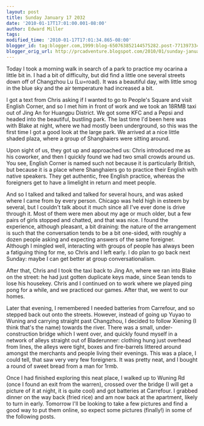 ```yaml
---
layout: post
title: Sunday January 17 2032
date: '2010-01-17T17:01:00.001-08:00'
author: Edward Miller
tags: 
modified_time: '2010-01-17T17:01:34.865-08:00'
blogger_id: tag:blogger.com,1999:blog-650763852144575282.post-7713973348739004502
blogger_orig_url: http://prcadventure.blogspot.com/2010/01/sunday-january-17-2032.html
---
```


Today I took a morning walk in search of a park to practice my ocarina a little bit in. I had a bit of difficulty, but did find a little one several streets down off of Changzhou Lu (Lu=road). It was a beautiful day, with little smog in the blue sky and the air temperature had increased a bit.

I got a text from Chris asking if I wanted to go to People's Square and visit English Corner, and so I met him in front of work and we took an 18RMB taxi out of Jing An for Huangpu District. We got some KFC and a Pepsi and headed into the beautiful, bustling park. The last time I'd been here was with Blake at night, where we had mostly been underground, so this was the first time I got a good look at the large park. We arrived at a nice little shaded plaza, where a group of Shanghaiers were sitting around.

Upon sight of us, they got up and approached us: Chris introduced me as his coworker, and then I quickly found we had two small crowds around us. You see, English Corner is named such not because it is particularly British, but because it is a place where Shanghaiers go to practice their English with native speakers. They get authentic, free English practice, whereas the foreigners get to have a limelight in return and meet people.

And so I talked and talked and talked for several hours, and was asked where I came from by every person. Chicago was held high in esteem by several, but I couldn't talk about it much since all I've ever done is drive through it. Most of them were men about my age or much older, but a few pairs of girls stopped and chatted, and that was nice. I found the experience, although pleasant, a bit draining: the nature of the arrangement is such that the conversation tends to be a bit one-sided, with roughly a dozen people asking and expecting answers of the same foreigner. Although I mingled well, interacting with groups of people has always been a fatiguing thing for me, so Chris and I left early. I do plan to go back next Sunday: maybe I can get better at group conversationalism.

After that, Chris and I took the taxi back to Jing An, where we ran into Blake on the street: he had just gotten duplicate keys made, since Sean tends to lose his housekey. Chris and I continued on to work where we played ping pong for a while, and we practiced our games. After that, we went to our homes.

Later that evening, I remembered I needed batteries from Carrefour, and so stepped back out onto the streets. However, instead of going up Yuyao to Wuning and carrying straight past Changzhou, I decided to follow Xiening (I think that's the name) towards the river. There was a small, under-construction bridge which I went over, and quickly found myself in a network of alleys straight out of Bladerunner: clothing hung just overhead from lines, the alleys were tight, boxes and fire-barrels littered around amongst the merchants and people living their evenings. This was a place, I could tell, that saw very very few foreigners. It was pretty neat, and I bought a round of sweet bread from a man for 1rmb.

Once I had finished exploring this neat place, I walked up to Wuning Rd (once I found an exit from the warren), crossed over the bridge (I will get a picture of it at night, it is quite cool) and got batteries at Carrefour. I grabbed dinner on the way back (fried rice) and am now back at the apartment, likely to turn in early. Tomorrow I'll be looking to take a few pictures and find a good way to put them online, so expect some pictures (finally!) in some of the following posts.
